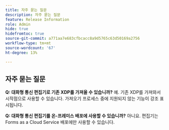 ```yaml
---
title: 자주 묻는 질문
description: 자주 묻는 질문
feature: Release Information
role: Admin
hide: true
hidefromtoc: true
source-git-commit: a771aa7e683cfbcacc8a9d5765c63d50169a2756
workflow-type: tm+mt
source-wordcount: '67'
ht-degree: 13%

---
```



## 자주 묻는 질문

**Q: 대화형 통신 편집기로 기존 XDP를 가져올 수 있습니까?**
예. 기존 XDP를 가져와서 시작점으로 사용할 수 있습니다. 가져오기 프로세스 중에 지원되지 않는 기능이 강조 표시됩니다.

**Q: 대화형 통신 편집기를 온-프레미스 배포에 사용할 수 있습니까?**
아니요. 편집기는 Forms as a Cloud Service 배포에만 사용할 수 있습니다.

